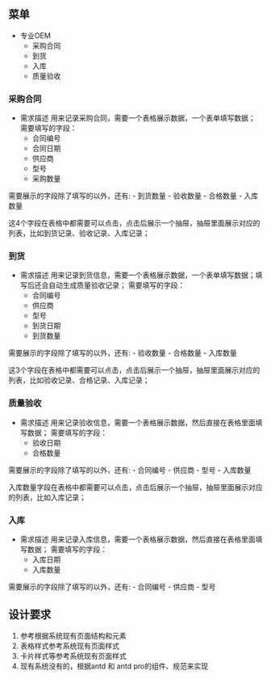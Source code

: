 ## 菜单
- 专业OEM
    - 采购合同
    - 到货
    - 入库
    - 质量验收

### 采购合同
- 需求描述
用来记录采购合同，需要一个表格展示数据，一个表单填写数据；
需要填写的字段：
    - 合同编号
    - 合同日期
    - 供应商
    - 型号
    - 采购数量

需要展示的字段除了填写的以外，还有:
    - 到货数量
    - 验收数量
    - 合格数量
    - 入库数量

这4个字段在表格中都需要可以点击，点击后展示一个抽屉，抽屉里面展示对应的列表，比如到货记录、验收记录、入库记录；

### 到货
- 需求描述
用来记录到货信息，需要一个表格展示数据，一个表单填写数据；填写后还会自动生成质量验收记录；
需要填写的字段：
    - 合同编号
    - 供应商
    - 型号
    - 到货日期
    - 到货数量

需要展示的字段除了填写的以外，还有:
    - 验收数量
    - 合格数量
    - 入库数量

这3个字段在表格中都需要可以点击，点击后展示一个抽屉，抽屉里面展示对应的列表，比如验收记录、合格记录、入库记录；

### 质量验收
- 需求描述
用来记录验收信息，需要一个表格展示数据，然后直接在表格里面填写数据；
需要填写的字段：
    - 验收日期
    - 合格数量

需要展示的字段除了填写的以外，还有:
    - 合同编号
    - 供应商
    - 型号
    - 入库数量

入库数量字段在表格中都需要可以点击，点击后展示一个抽屉，抽屉里面展示对应的列表，比如入库记录；

### 入库
- 需求描述
用来记录入库信息，需要一个表格展示数据，然后直接在表格里面填写数据；
需要填写的字段：
    - 入库日期
    - 入库数量

需要展示的字段除了填写的以外，还有:
    - 合同编号
    - 供应商
    - 型号

## 设计要求
1. 参考根据系统现有页面结构和元素
2. 表格样式参考系统现有页面样式
3. 卡片样式等参考系统现有页面样式
4. 现有系统没有的，根据antd 和 antd pro的组件、规范来实现